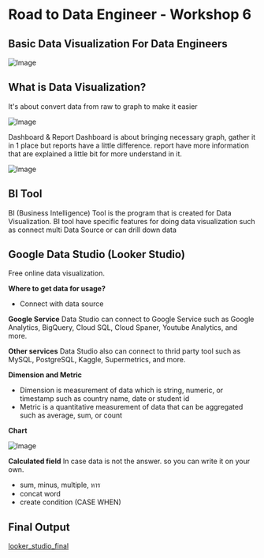 # Road to Data Engineer - Workshop 6
## Basic Data Visualization For Data Engineers

![Image](https://drive.google.com/uc?id=1seOo2seWsLBvgZwXKHXz54Hfd07rKtRZ)

## What is Data Visualization?
It's about convert data from raw to graph to make it easier

![Image](https://drive.google.com/uc?id=1IwE2PMb_Kj5jMt-jWeATKKYvt9UTLGpl)

Dashboard & Report
Dashboard is about bringing necessary graph, gather it in 1 place but reports have a little difference. report have more information that are explained a little bit for more understand in it.

![Image](https://drive.google.com/uc?id=1SV8TOQLZBn7OH2KE1pwXZzHj9IRSbSLs)

## BI Tool
BI (Business Intelligence) Tool is the program that is created for Data Visualization.
BI tool have specific features for doing data visualization such as connect multi Data Source or can drill down data

## Google Data Studio (Looker Studio)
Free online data visualization.

**Where to get data for usage?**
- Connect with data source

**Google Service**
Data Studio can connect to Google Service such as Google Analytics, BigQuery, Cloud SQL, Cloud Spaner, Youtube Analytics, and more.

**Other services**
Data Studio also can connect to thrid party tool such as MySQL, PostgreSQL, Kaggle, Supermetrics, and more.

**Dimension and Metric**
- Dimension is measurement of data which is string, numeric, or timestamp such as country name, date or student id
- Metric is a quantitative measurement of data that can be aggregated such as average, sum, or count

**Chart**

![Image](https://drive.google.com/uc?id=16oBY8tcmPasqYbWxTui9_2zirfag7VEO)

**Calculated field**
In case data is not the answer. so you can write it on your own. 
- sum, minus, multiple, หาร
- concat word
- create condition (CASE WHEN)

## Final Output

[looker_studio_final](ws6_exercise.pdf)